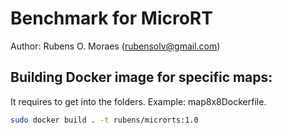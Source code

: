 # Benchmark for MicroRT 

Author: Rubens O. Moraes (rubensolv@gmail.com)

## Building Docker image for specific maps:
It requires to get into the folders. Example: map8x8Dockerfile. 
```bash
sudo docker build . -t rubens/microrts:1.0
```
